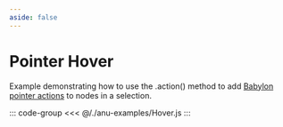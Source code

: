 ```yaml
---
aside: false
---
```

<script setup>
import { hover } from '../anu-examples/Hover.js'
//import singleView  from '../vue_components/singleView.vue'
</script>


# Pointer Hover
Example demonstrating how to use the .action() method to add [Babylon pointer actions](https://doc.babylonjs.com/features/featuresDeepDive/events/actions) to nodes in a selection.

<singleView :scene="hover" />

::: code-group
<<< @/./anu-examples/Hover.js 
:::